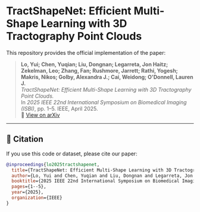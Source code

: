# TractShapeNet: Efficient Multi-Shape Learning with 3D Tractography Point Clouds

This repository provides the official implementation of the paper:

> **Lo, Yui; Chen, Yuqian; Liu, Dongnan; Legarreta, Jon Haitz; Zekelman, Leo; Zhang, Fan; Rushmore, Jarrett; Rathi, Yogesh; Makris, Nikos; Golby, Alexandra J.; Cai, Weidong; O'Donnell, Lauren J.**  
> *TractShapeNet: Efficient Multi-Shape Learning with 3D Tractography Point Clouds.*  
> In *2025 IEEE 22nd International Symposium on Biomedical Imaging (ISBI)*, pp. 1–5. IEEE, April 2025.  
> 📄 [View on arXiv](https://arxiv.org/abs/2410.22099)

---
## 📑 Citation

If you use this code or dataset, please cite our paper:

```bibtex
@inproceedings{lo2025tractshapenet,
  title={TractShapeNet: Efficient Multi-Shape Learning with 3D Tractography Point Clouds},
  author={Lo, Yui and Chen, Yuqian and Liu, Dongnan and Legarreta, Jon Haitz and Zekelman, Leo and Zhang, Fan and Rushmore, Jarrett and Rathi, Yogesh and Makris, Nikos and Golby, Alexandra J and Cai, Weidong and O'Donnell, Lauren J},
  booktitle={2025 IEEE 22nd International Symposium on Biomedical Imaging (ISBI)},
  pages={1--5},
  year={2025},
  organization={IEEE}
}